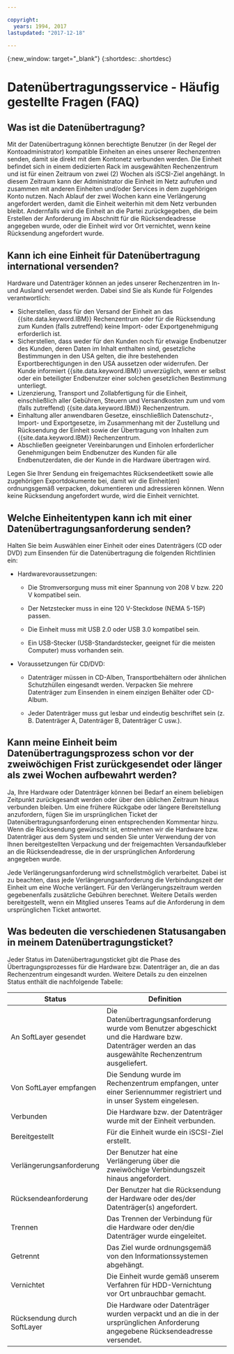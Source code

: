 ```yaml
---

copyright:
  years: 1994, 2017
lastupdated: "2017-12-18"

---
```

{:new_window: target="_blank"}
{:shortdesc: .shortdesc}

# Datenübertragungsservice - Häufig gestellte Fragen (FAQ)

## Was ist die Datenübertragung?

Mit der Datenübertragung können berechtigte Benutzer (in der Regel der Kontoadministrator) kompatible Einheiten an eines unserer Rechenzentren senden, damit sie direkt mit dem Kontonetz verbunden werden. Die Einheit befindet sich in einem dedizierten Rack im ausgewählten Rechenzentrum und ist für einen Zeitraum von zwei (2) Wochen als iSCSI-Ziel angehängt. In diesem Zeitraum kann der Administrator die Einheit im Netz aufrufen und zusammen mit anderen Einheiten und/oder Services in dem zugehörigen Konto nutzen. Nach Ablauf der zwei Wochen kann eine Verlängerung angefordert werden, damit die Einheit weiterhin mit dem Netz verbunden bleibt. Andernfalls wird die Einheit an die Partei zurückgegeben, die beim Erstellen der Anforderung im Abschnitt für die Rücksendeadresse angegeben wurde, oder die Einheit wird vor Ort vernichtet, wenn keine Rücksendung angefordert wurde.


## Kann ich eine Einheit für Datenübertragung international versenden?

Hardware und Datenträger können an jedes unserer Rechenzentren im In- und Ausland versendet werden. Dabei sind Sie als Kunde für Folgendes verantwortlich:

- Sicherstellen, dass für den Versand der Einheit an das {{site.data.keyword.IBM}} Rechenzentrum oder für die Rücksendung zum Kunden (falls zutreffend) keine Import- oder Exportgenehmigung erforderlich ist.
- Sicherstellen, dass weder für den Kunden noch für etwaige Endbenutzer des Kunden, deren Daten im Inhalt enthalten sind, gesetzliche Bestimmungen in den USA gelten, die ihre bestehenden Exportberechtigungen in den USA aussetzen oder widerrufen. Der Kunde informiert {{site.data.keyword.IBM}} unverzüglich, wenn er selbst oder ein beteiligter Endbenutzer einer solchen gesetzlichen Bestimmung unterliegt.
- Lizenzierung, Transport und Zollabfertigung für die Einheit, einschließlich aller Gebühren, Steuern und Versandkosten zum und vom (falls zutreffend) {{site.data.keyword.IBM}} Rechenzentrum.
- Einhaltung aller anwendbaren Gesetze, einschließlich Datenschutz-, Import- und Exportgesetze, im Zusammenhang mit der Zustellung und Rücksendung der Einheit sowie der Übertragung von Inhalten zum {{site.data.keyword.IBM}} Rechenzentrum.
- Abschließen geeigneter Vereinbarungen und Einholen erforderlicher Genehmigungen beim Endbenutzer des Kunden für alle Endbenutzerdaten, die der Kunde in die Hardware übertragen wird.

Legen Sie Ihrer Sendung ein freigemachtes Rücksendeetikett sowie alle zugehörigen Exportdokumente bei, damit wir die Einheit(en) ordnungsgemäß verpacken, dokumentieren und adressieren können. Wenn keine Rücksendung angefordert wurde, wird die Einheit vernichtet.


## Welche Einheitentypen kann ich mit einer Datenübertragungsanforderung senden?
Halten Sie beim Auswählen einer Einheit oder eines Datenträgers (CD oder DVD) zum Einsenden für die Datenübertragung die folgenden Richtlinien ein:

- Hardwarevoraussetzungen:
   - Die Stromversorgung muss mit einer Spannung von 208 V bzw. 220 V kompatibel sein.

   - Der Netzstecker muss in eine 120 V-Steckdose (NEMA 5-15P) passen.

   - Die Einheit muss mit USB 2.0 oder USB 3.0 kompatibel sein.

   - Ein USB-Stecker (USB-Standardstecker, geeignet für die meisten Computer) muss vorhanden sein.
 
- Voraussetzungen für CD/DVD:

   - Datenträger müssen in CD-Alben, Transportbehältern oder ähnlichen Schutzhüllen eingesandt werden. Verpacken Sie mehrere Datenträger zum Einsenden in einem einzigen Behälter oder CD-Album.

   - Jeder Datenträger muss gut lesbar und eindeutig beschriftet sein (z. B. Datenträger A, Datenträger B, Datenträger C usw.).
   
## Kann meine Einheit beim Datenübertragungsprozess schon vor der zweiwöchigen Frist zurückgesendet oder länger als zwei Wochen aufbewahrt werden? 

Ja, Ihre Hardware oder Datenträger können bei Bedarf an einem beliebigen Zeitpunkt zurückgesandt werden oder über den üblichen Zeitraum hinaus verbunden bleiben. Um eine frühere Rückgabe oder längere Bereitstellung anzufordern, fügen Sie im ursprünglichen Ticket der Datenübertragungsanforderung einen entsprechenden Kommentar hinzu. Wenn die Rücksendung gewünscht ist, entnehmen wir die Hardware bzw. Datenträger aus dem System und senden Sie unter Verwendung der von Ihnen bereitgestellten Verpackung und der freigemachten Versandaufkleber an die Rücksendeadresse, die in der ursprünglichen Anforderung angegeben wurde. 

Jede Verlängerungsanforderung wird schnellstmöglich verarbeitet. Dabei ist zu beachten, dass jede Verlängerungsanforderung die Verbindungszeit der Einheit um eine Woche verlängert. Für den Verlängerungszeitraum werden gegebenenfalls zusätzliche Gebühren berechnet. Weitere Details werden bereitgestellt, wenn ein Mitglied unseres Teams auf die Anforderung in dem ursprünglichen Ticket antwortet.
   
## Was bedeuten die verschiedenen Statusangaben in meinem Datenübertragungsticket?

Jeder Status im Datenübertragungsticket gibt die Phase des Übertragungsprozesses für die Hardware bzw. Datenträger an, die an das Rechenzentrum eingesandt wurden. Weitere Details zu den einzelnen Status enthält die nachfolgende Tabelle:

|Status 	| Definition |
|---------| -----------|
|An SoftLayer gesendet	|Die Datenübertragungsanforderung wurde vom Benutzer abgeschickt und die Hardware bzw. Datenträger werden an das ausgewählte Rechenzentrum ausgeliefert.|
|Von SoftLayer empfangen |	Die Sendung wurde im Rechenzentrum empfangen, unter einer Seriennummer registriert und in unser System eingelesen.|
|Verbunden |	Die Hardware bzw. der Datenträger wurde mit der Einheit verbunden.|
|Bereitgestellt |	Für die Einheit wurde ein iSCSI-Ziel erstellt.|
|Verlängerungsanforderung |	Der Benutzer hat eine Verlängerung über die zweiwöchige Verbindungszeit hinaus angefordert.|
|Rücksendeanforderung | Der Benutzer hat die Rücksendung der Hardware oder des/der Datenträger(s) angefordert.|
|Trennen |	Das Trennen der Verbindung für die Hardware oder den/die Datenträger wurde eingeleitet.|
|Getrennt |	Das Ziel wurde ordnungsgemäß von den Informationssystemen abgehängt.|
|Vernichtet | Die Einheit wurde gemäß unserem Verfahren für HDD-Vernichtung vor Ort unbrauchbar gemacht.|
|Rücksendung durch SoftLayer |	Die Hardware oder Datenträger wurden verpackt und an die in der ursprünglichen Anforderung angegebene Rücksendeadresse versendet.|
